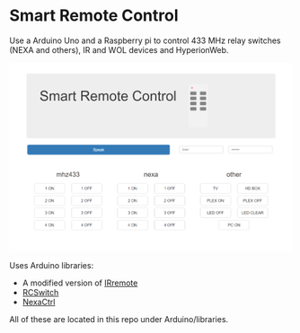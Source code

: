 Smart Remote Control
====================

Use a Arduino Uno and a Raspberry pi to control 433 MHz relay switches (NEXA and others), IR and WOL devices and HyperionWeb.

![page](/preview/preview.png)

Uses Arduino libraries:
* A modified version of [IRremote](https://github.com/tdicola/Arduino_IRremote)
* [RCSwitch](https://github.com/sui77/rc-switch)
* [NexaCtrl](https://github.com/calle-gunnarsson/NexaCtrl)

All of these are located in this repo under Arduino/libraries.
